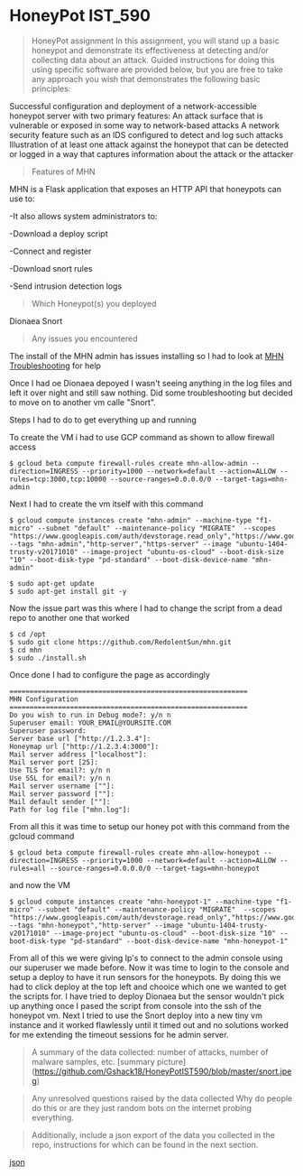 # HoneyPot IST_590
>HoneyPot assignment
In this assignment, you will stand up a basic honeypot and demonstrate its effectiveness at detecting and/or collecting data about an attack. Guided instructions for doing this using specific software are provided below, but you are free to take any approach you wish that demonstrates the following basic principles:

Successful configuration and deployment of a network-accessible honeypot server with two primary features:
An attack surface that is vulnerable or exposed in some way to network-based attacks
A network security feature such as an IDS configured to detect and log such attacks
Illustration of at least one attack against the honeypot that can be detected or logged in a way that captures information about the attack or the attacker

>Features of MHN

MHN is a Flask application that exposes an HTTP API that honeypots can use to:

-It also allows system administrators to:

-Download a deploy script

-Connect and register

-Download snort rules

-Send intrusion detection logs


>Which Honeypot(s) you deployed

Dionaea
Snort

>Any issues you encountered

The install of the MHN admin has issues installing so I had to look at [MHN Troubleshooting](https://github.com/threatstream/mhn/wiki/MHN-Troubleshooting-Guide) for help

Once I had oe Dionaea depoyed I wasn't seeing anything in the log files and left it over night and still saw nothing. Did some troubleshooting but decided to move on to another vm calle "Snort".


Steps I had to do to get everything up and running

To create the VM i had to use GCP command as shown to allow firewall access

```
$ gcloud beta compute firewall-rules create mhn-allow-admin --direction=INGRESS --priority=1000 --network=default --action=ALLOW --rules=tcp:3000,tcp:10000 --source-ranges=0.0.0.0/0 --target-tags=mhn-admin
```
Next I had to create the vm itself with this command
```
$ gcloud compute instances create "mhn-admin" --machine-type "f1-micro" --subnet "default" --maintenance-policy "MIGRATE"  --scopes "https://www.googleapis.com/auth/devstorage.read_only","https://www.googleapis.com/auth/logging.write","https://www.googleapis.com/auth/monitoring.write","https://www.googleapis.com/auth/servicecontrol","https://www.googleapis.com/auth/service.management.readonly","https://www.googleapis.com/auth/trace.append" --tags "mhn-admin","http-server","https-server" --image "ubuntu-1404-trusty-v20171010" --image-project "ubuntu-os-cloud" --boot-disk-size "10" --boot-disk-type "pd-standard" --boot-disk-device-name "mhn-admin"
```

```
$ sudo apt-get update
$ sudo apt-get install git -y
```
Now the issue part was this where I had to change the script from a dead repo to another one that worked

```
$ cd /opt
$ sudo git clone https://github.com/RedolentSun/mhn.git
$ cd mhn
$ sudo ./install.sh
```
Once done I had to configure the page as accordingly
```
===========================================================
MHN Configuration
===========================================================
Do you wish to run in Debug mode?: y/n n
Superuser email: YOUR_EMAIL@YOURSITE.COM
Superuser password: 
Server base url ["http://1.2.3.4"]: 
Honeymap url ["http://1.2.3.4:3000"]:
Mail server address ["localhost"]: 
Mail server port [25]: 
Use TLS for email?: y/n n
Use SSL for email?: y/n n
Mail server username [""]: 
Mail server password [""]: 
Mail default sender [""]: 
Path for log file ["mhn.log"]: 
```

From all this it was time to setup our honey pot with this command from the gcloud command
```
$ gcloud beta compute firewall-rules create mhn-allow-honeypot --direction=INGRESS --priority=1000 --network=default --action=ALLOW --rules=all --source-ranges=0.0.0.0/0 --target-tags=mhn-honeypot
```
and now the VM
```
$ gcloud compute instances create "mhn-honeypot-1" --machine-type "f1-micro" --subnet "default" --maintenance-policy "MIGRATE"  --scopes "https://www.googleapis.com/auth/devstorage.read_only","https://www.googleapis.com/auth/logging.write","https://www.googleapis.com/auth/monitoring.write","https://www.googleapis.com/auth/servicecontrol","https://www.googleapis.com/auth/service.management.readonly","https://www.googleapis.com/auth/trace.append" --tags "mhn-honeypot","http-server" --image "ubuntu-1404-trusty-v20171010" --image-project "ubuntu-os-cloud" --boot-disk-size "10" --boot-disk-type "pd-standard" --boot-disk-device-name "mhn-honeypot-1"
```
From all of this we were giving Ip's to connect to the admin console using our superuser we made before.
Now it was time to login to the console and setup a deploy to have it run sensors for the honeypots.
By doing this we had to click deploy at the top left and chooice which one we wanted to get the scripts for. I have tried to deploy Dionaea but the sensor wouldn't pick up anything once I pased the script from console into the ssh of the honeypot vm. Next I tried to use the Snort deploy into a new tiny vm instance and it worked flawlessly until it timed out and no solutions worked for me extending the timeout sessions for he admin server.

>A summary of the data collected: number of attacks, number of malware samples, etc.
[summary picture]
(https://github.com/Gshack18/HoneyPotIST590/blob/master/snort.jpeg)

>Any unresolved questions raised by the data collected
Why do people do this or are they just random bots on the internet probing everything.

>Additionally, include a json export of the data you collected in the repo, instructions for which can be found in the next section.

[json](https://github.com/Gshack18/HoneyPotIST590/blob/master/session.json)
